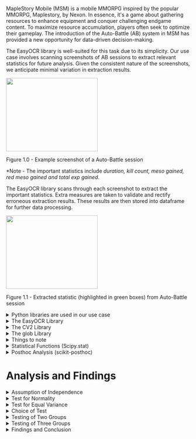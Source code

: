 MapleStory Mobile (MSM) is a mobile MMORPG inspired by the popular MMORPG, Maplestory, by Nexon. In essence, it's a game about gathering resources to enhance equipment and conquer challenging endgame content. To maximize resource accumulation, players often seek to optimize their gameplay. The introduction of the Auto-Battle (AB) system in MSM has provided a new opportunity for data-driven decision-making.

The EasyOCR library is well-suited for this task due to its simplicity. Our use case involves scanning screenshots of AB sessions to extract relevant statistics for future analysis. Given the consistent nature of the screenshots, we anticipate minimal variation in extraction results.

<img src="https://github.com/user-attachments/assets/b74899d5-71f0-4862-ba1d-935080a2a641" width="250" height="200"/>

Figure 1.0 - Example screenshot of a Auto-Battle session

*Note - The important statistics include _duration, kill count, meso gained, red meso gained and total exp gained_.

The EasyOCR library scans through each screenshot to extract the important statistics. Extra  measures are taken to validate and rectify erroneous extraction results. These results are then stored into dataframe for further data processing. 

<img src="https://github.com/user-attachments/assets/080ca1ed-b0fa-4924-afe8-595289557182" width="250" height="200"/>

Figure 1.1 - Extracted statistic (highlighted in green boxes) from Auto-Battle session

<details>
  <summary>Python libraries are used in our use case  </summary>
    EasyOCR, PLI, Numpy, Pandas, matplotlib, cv2, glob, scipy, scikit_posthoc
</details>

<details>
  <summary>The EasyOCR Library</summary>
  
The EasyOCR library is used to extract text from each screenshot. A _Reader_ object is first intialised into the variable '_reader_'. After which the image is parse into the _.readtext()_ function and the result is returned.  
  ```
  reader = easyocr.Reader(['en'], gpu = False)
  result = reader.readtext(image_path)
  ```
</details>

<details>
  <summary>The CV2 Library</summary>
  
The CV2 library is used to visualise each extracted element of the image through the _.imread()_ function. Refer to Figure 1.1 for an example
  ```
  # Visualise each extracted element of the image using the function - checkImage
  img = cv2.imread(image_path,1)
  checked_img = checkImage(img, result)
  plt.imshow(checked_img)
  plt.show()
  
  # Save the image to the desktop
  plt.imsave('sample_image.jpg', checked_img)
  ```
</details>


<details>
  <summary>The glob Library</summary>
  
The glob library is used to perform pattern matching for files and directories. It provides a simple way to find files that matches a specific pattern.
  ```
list_of_image =  glob.glob(r'ab_*.jpg')
  ```

Using the above line of code, filenames starting with the prefix "ab_" are selected as Auto-Battle screenshots have a prefix of "ab_"
</details>



<details>
  <summary>Things to note</summary>
  <img src="https://github.com/user-attachments/assets/141135a9-f876-4aa9-b6d4-99ce034401dc">

  - Notice that the total exp figure extract is off by one digit. This has to be manually amended. One potential way to catch this error is through outlier dectection.

  ```
  duration = inner_list[0][1].replace(inner_list[0][1][-3],':')
  ```
  - In some cases, we observe that the duration statistic is invalid as the colon has been misread as a period by the EasyOCR library. To ensure the accuracy our result, the above line of code replaces the any punctuation found in the duration statistic with a colon. At the moment, these mistakes have to be manually fixed until a better solution is implemented.

</details>

<details>
  <summary>Statistical Functions (Scipy.stat)</summary>

  - Perform various parametric or non-parametric statistical tests (e.g. ANOVA, t-Test, kurskal-wallis H test)
    - Avoid violating strict assumptions to produce reliable results - Normality (Shapiro's Test) and Equality of Variance (Levene's Test)
    - Two approaches - Critical Value and P-Value (Prefered Approach)   
  - To test if there's an statistically significant difference between the mean/median of each group of samples
  - In our use case, it answers the question - Is there a difference in the hourly meso/exp rate between each different map?

</details>

<details>
  <summary>Posthoc Analysis (scikit-posthoc)</summary>

  - Perform various posthoc analysis (e.g. Dunn's Test, Dunnett's Test, Tukey HSD Test) following a parametric or non-parametric statistical tests
    - Doing pairwise comparison to determine the group of samples with higher mean
  - In our use case, it answers the question - which map has the higher hourly meso/exp rate?

</details>


# Analysis and Findings
<details>
  <summary>Assumption of Independence</summary>

  - This assumption should be consider during the design of experiment
  
</details>

<details>
  <summary>Test for Normality</summary>

  - [Shapiro-Wilk Test](https://www.itl.nist.gov/div898/handbook/prc/section2/prc213.htm) - Test for normality (if sample data came from a normally distributed population)
    - Null Hypothesis (H<sub>0</sub>) - your data is from a normally distributed population
    - Alternate Hypothesis (H<sub>A</sub>) - your data is ***not*** from a normally distributed population
  - P-Value Approach
    - if the P-Value is lesser than alpha (0.05), H<sub>0</sub> ***is rejected*** and conclude that the data is ***not normally distributed***
    - else (P-Value >= alpha), H<sub>0</sub> ***is not rejected*** and conclude that the data is ***normally distributed*** 
  
</details>

<details>
  <summary>Test for Equal Variance</summary>

  - [Levene's Test](https://www.itl.nist.gov/div898/handbook/eda/section3/eda35a.htm) - Test for Equal Variance
    - Null Hypothesis (H<sub>0</sub>) - ***Equal*** Variance
    - Alternate Hypothesis (H<sub>A</sub>) - At least one group has ***non-equal*** variance
  - P-Value Approach
    - if the P-Value is lesser than alpha (0.05), H<sub>0</sub> ***is rejected*** and conclude at least one group has ***non-equal variance***
    - else (P-Value >= alpha), H<sub>0</sub> ***is not rejected*** and conclude that each group has ***equal variance*** 

</details>

<details>
  <summary>Choice of Test</summary>

  - If both assumptions are met, we use ***parametric*** test (e.g.t-Test, ANOVA)
  - else, we use ***non-parametric*** test (e.g. X<super>2</super> test, Kruskal-Wallis Test, welch t-test)

</details>

<details>
  <summary>Testing of Two Groups</summary>

  - Used to compare the means between ***TWO*** groups
  - Two Sample Independent t-Test (parametric) & welch t-Test (Non-parametric)
  - SF144 vs. SF150 - Passed the check for Normality
    - Meso Group - Non-Equal Variance (use Welch t-Test)
      - Conclusion: Equal mean between groups (average meso/hr ***don't differ***)   
    - Exp Group - Equal Variance (use Two sample independent t-Test)
      - Conclusion: Non-Equal mean between groups (average xp/hr ***differs***) 
  - SF150 vs. SF158 - Passed Normality 
    - Meso Group - Equal Variance (use Two sample independent t-Test)
      - Conclusion: Non-Equal mean between groups (average meso/hr ***differs***) 
    - Exp Group -  Non-Equal Variance (use Welch t-Test)
      - Conclusion: Non-Equal mean between groups (average xp/hr ***differs***) 
  
  💡There is no need to compare SF144 vs. SF158 as it follows that SF158 is superior to SF150, which is superior to SF144
</details>


<details>
  <summary>Testing of Three Groups</summary>

  - Used to compare the means between ***Three or more*** groups
  - ANOVA (parametric) & Kruskal Wallis Test (Non-parametric)
  - SF144 vs. SF150 vs. SF158 - Passed Normality assumption
    - Meso Group - Non-Equal Variance (use Kruskal Wallis H Test)
      - Conclusion: Non-Equal mean between groups (average meso/hr ***differs***) 
    - Exp Group - Non-Equal Variance (use Kruskal Wallis H Test)
      - Conclusion: Non-Equal mean between groups (average xp/hr ***differs***)
     
  - Following Kruskal Wallis Test, dunn's test is conducted

    - <img src="https://github.com/user-attachments/assets/b1b651df-db7a-4515-9867-8043bf4f1de3" width="350" height="200"/>

    - <img src="https://github.com/user-attachments/assets/ba0e8503-500c-4896-bda2-aa5ebda238a3" width="350" height="200"/>

</details>

<details>
  <summary>Findings and Conclusion</summary>

  <details>
    <summary>SF144 vs. SF150</summary>
    
TL;DR - Pick <ins>***SF144 for meso only***</ins>; else SF150

  A two-sample t-test was conducted to compare the hourly average meso and experience rates between SF144 and SF150. The results indicate that there is no statistically significant difference in the hourly average meso rate between the two maps. However, a statistically significant difference was found in the hourly average experience rate.

Preliminary analysis revealed a slight decrease in the hourly average meso rate (-2.54%) on SF150 compared to SF144. Conversely, a notable increase in the hourly average experience rate (+9.81%) was observed on SF150.

Given the objective of maximizing overall resource gain, <ins>SF150 is preferred</ins>. The relatively small, statistically insignificant decrease in meso rate is outweighed by the significant increase in experience rate. This conclusion is further supported by the results of the t-test, which confirm that the difference in meso rates is likely due to chance, while the difference in experience rates is statistically significant.
  
  </details>

  <details>
    <summary>SF150 vs. SF158</summary>
  
TL;DR - Pick <ins>***SF158***</ins> over SF150  
  
  A two-sample t-test was conducted to compare the hourly average meso and experience rates between SF150 and SF158. The results indicate that there is a statistically significant difference in both the hourly average meso rate and the hourly average experience rate between both maps.


Preliminary analysis revealed a substantial increase in both the hourly average meso rate (31.74%) and the hourly average experience rate (24.32%) on SF158 compared to SF150.

Given the objective of maximizing overall resource gain, <ins>SF158 is preferred</ins>. The statistically significant increases in both meso and experience rates on SF158 make it a superior choice. This conclusion is further supported by the results of the t-test, which confirm that the differences in both meso and experience rates are not due to chance.
  
  </details>

  <details>
    <summary>SF144 vs. SF150 vs. SF158</summary>

TL;DR - Pick <ins>***SF158***</ins> over all the other options  
    
  A one-way Kruskal-Wallis test was conducted to compare the hourly average meso and experience rates among SF144, SF150, and SF158. The results indicate that at least one group has a significantly different mean compared to the others.

Preliminary analysis revealed that SF158 has higher hourly average meso and experience rates compared to both SF144 and SF150.

To determine specific pairwise differences, a post-hoc Dunn's test was conducted. For the meso rate, significant differences were found between SF144 and SF158, and between SF150 and SF158. For the experience rate, significant differences were found between all pairwise comparisons.

Based on these findings, <ins>SF158 is the superior map</ins> in terms of both meso and experience gain. This conclusion is further supported by the previous t-test results.
  
  </details>
  
</details>
